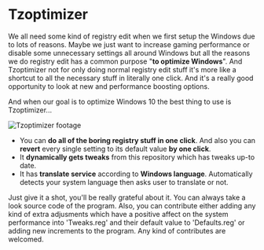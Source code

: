 # Tzoptimizer
We all need some kind of registry edit when we first setup the Windows due to lots of reasons. Maybe we just want to increase gaming performance or disable some unnecessary settings all around Windows but all the reasons we do registry edit has a common purpose "<b>to optimize Windows</b>". And Tzoptimizer not for only doing normal registry edit stuff it's more like a shortcut to all the necessary stuff in literally one click. And it's a really good opportunity to look at new and performance boosting options.

And when our goal is to optimize Windows 10 the best thing to use is Tzoptimizer...

![Tzoptimizer footage](https://imgur.com/G9k0S4M.png)

* You can **do all of the boring registry stuff in one click**. And also you can **revert** every single setting to its default value **by one click**.
* It **dynamically gets tweaks** from this repository which has tweaks up-to date.
* It has **translate service** according to **Windows language**. Automatically detects your system language then asks user to translate or not.

Just give it a shot, you'll be really grateful about it. You can always take a look source code of the program. Also, you can contribute either adding any kind of extra adjusments which have a positive affect on the system performance into 'Tweaks.reg' and their default value to 'Defaults.reg' or adding new increments to the program. Any kind of contributes are welcomed.

